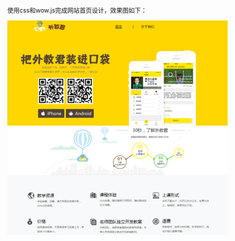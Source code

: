 使用css和wow.js完成网站首页设计，效果图如下：

![image](https://github.com/zjy26/web-page/blob/master/images/home1.jpg)
![image](https://github.com/zjy26/web-page/blob/master/images/home2.jpg)

